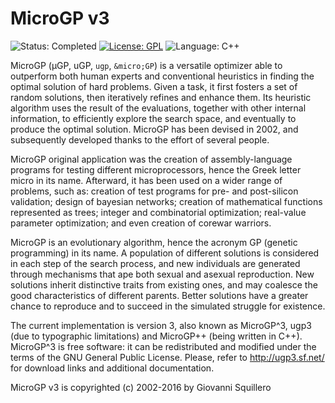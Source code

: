 # MicroGP v3

![Status: Completed](https://img.shields.io/badge/status-completed-green.svg)
[![License: GPL](https://img.shields.io/badge/license-gpl--3.0-green.svg)](https://opensource.org/licenses/GPL-3.0)
![Language: C++](https://img.shields.io/badge/language-go-blue.svg)

MicroGP (µGP, uGP, `ugp`, `&micro;GP`) is a versatile optimizer able to
outperform both human experts and conventional heuristics in finding
the optimal solution of hard problems. Given a task, it first fosters
a set of random solutions, then iteratively refines and enhance
them. Its heuristic algorithm uses the result of the evaluations,
together with other internal information, to efficiently explore the
search space, and eventually to produce the optimal solution. MicroGP
has been devised in 2002, and subsequently developed thanks to the
effort of several people.

MicroGP original application was the creation of assembly-language
programs for testing different microprocessors, hence the Greek letter
micro in its name. Afterward, it has been used on a wider range of
problems, such as: creation of test programs for pre- and post-silicon
validation; design of bayesian networks; creation of mathematical
functions represented as trees; integer and combinatorial
optimization; real-value parameter optimization; and even creation of
corewar warriors.

MicroGP is an evolutionary algorithm, hence the acronym GP (genetic
programming) in its name. A population of different solutions is
considered in each step of the search process, and new individuals are
generated through mechanisms that ape both sexual and asexual
reproduction. New solutions inherit distinctive traits from existing
ones, and may coalesce the good characteristics of different
parents. Better solutions have a greater chance to reproduce and to
succeed in the simulated struggle for existence.

The current implementation is version 3, also known as MicroGP^3, ugp3
(due to typographic limitations) and MicroGP++ (being written in
C++). MicroGP^3 is free software: it can be redistributed and modified
under the terms of the GNU General Public License. Please, refer to
http://ugp3.sf.net/ for download links and additional documentation.

MicroGP v3 is copyrighted (c) 2002-2016 by Giovanni Squillero
